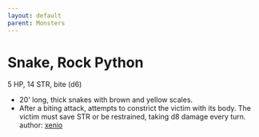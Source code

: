 ```yaml
---
layout: default
parent: Monsters
---
```

# Snake, Rock Python
5 HP, 14 STR, bite (d6)
-   20' long, thick snakes with brown and yellow scales.
-   After a biting attack, attempts to constrict the victim with its
    body. The victim must save STR or be restrained, taking d8 damage
    every turn. 
author: [xenio](https://xenioinabottle.blogspot.com)
